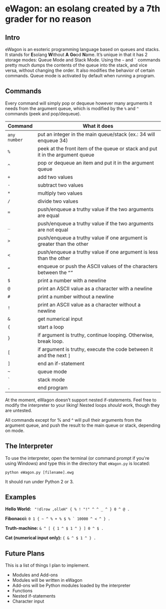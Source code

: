 # eWagon: an esolang created by a 7th grader for no reason

## Intro

eWagon is an esoteric programming language based on queues and stacks. It stands for **E**solang **W**ithout **A** **Go**od **N**ame. It’s unique in that it has 2 storage modes: Queue Mode and Stack Mode. Using the `~` and `` ` `` commands pretty much dumps the contents of the queue into the stack, and vice versa, without changing the order. It also modifies the behavior of certain commands. Queue mode is activated by default when running a program.

## Commands

Every command will simply pop or dequeue however many arguments it needs from the argument queue, which is modified by the `%` and `^` commands (peek and pop/dequeue).

| Command      | What it does                                                                  |
| ----------   | ----------------------------------------------------------------------------- |
| `any number` | put an integer in the main queue/stack (ex.: 34 will enqueue 34)              |
| `%`          | peek at the front item of the queue or stack and put it in the argument queue |
| `^`          | pop or dequeue an item and put it in the argument queue                       |
| `+`          | add two values                                                                |
| `-`          | subtract two values                                                           |
| `*`          | multiply two values                                                           |
| `/`          | divide two values                                                             |
| `=`          | push/enqueue a truthy value if the two arguments are equal                    |
| `_`          | push/enqueue a truthy value if the two arguments are not equal                |
| `>`          | push/enqueue a truthy value if one argument is greater than the other         |
| `<`          | push/enqueue a truthy value if one argument is less than the other            |
| `“`          | enqueue or push the ASCII values of the characters between the `“”`           |
| `$`          | print a number with a newline                                                 |
| `@`          | print an ASCII value as a character with a newline                            |
| `#`          | print a number without a newline                                              |
| `!`          | print an ASCII value as a character without a newline                         |
| `&`          | get numerical input                                                           |
| `{`          | start a loop                                                                  |
| `}`          | if argument is truthy, continue looping. Otherwise, break loop.               |
| `[`          | if argument is truthy, execute the code between it and the next `]`           |
| `]`          | end an if-statement                                                           |
| `~`          | queue mode                                                                    |
| `` ` ``      | stack mode                                                                    |
| `.`          | end program                                                                   |

At the moment, eWagon doesn’t support nested if-statements. Feel free to modify the interpreter to your liking! Nested loops *should* work, though they are untested.

All commands except for % and ^ will pull their arguments from the argument queue, and push the result to the main queue or stack, depending on mode.

## The Interpreter

To use the interpreter, open the terminal (or command prompt if you're using Windows) and type this in the directory that `eWagon.py` is located:

`python eWagon.py [filename].ewg`

It should run under Python 2 or 3.

## Examples

**Hello World:** ` "!dlrow ,olleH" { % ! "!" ^ ^ _ ^ } 0 ^ @ .`

**Fibonacci:** ``0 1 { ~ ^ % + % $ % ` 10000 ^ < ^ } .``

**Truth-machine:** `& ^ [ { 1 ^ $ 1 ^ } ] 0 ^ $ .`

**Cat (numerical input only):** `{ & ^ $ 1 ^ } .`

## Future Plans
This is a list of things I plan to implement.
* Modules and Add-ons
 * Modules will be written in eWagon
 * Add-ons will be Python modules loaded by the interpreter
* Functions
* Nested if-statements
* Character input
